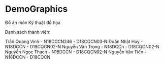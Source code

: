 # DemoGraphics

Đồ án môn Kỹ thuật đồ họa

Danh sách thành viên:

Trần Quang Vinh - N18DCCN246 - D18CQCN03-N
Đoàn Nhật Huy - N18DCCN - D18CQCN02-N
Nguyễn Văn Trọng - N18DCCn - D18CQCN02-N
Nguyễn Ngọc Thạch - N18DCCN - D18CQCN02-N
Nguyễn Văn Tiến - N18DCCN - D18CQCN
